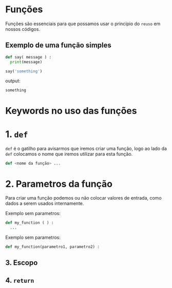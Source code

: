 # Funções

Funções são essenciais para que possamos usar o princípio do `reuso` em nossos códigos.

## Exemplo de uma função simples

```py
def say( message ) :
  print(message)

say('something')
```
output:
```
something
```

# Keywords no uso das funções

# 1. **`def`**

`def` é o gatilho para avisarmos que iremos criar uma função, logo ao lado da `def` colocamos o nome que iremos utilizar para esta função.

```py
def <nome da função> ...
```

# 2. Parametros da função

Para criar uma função podemos ou não colocar valores de entrada, como dados a serem usados internamente.

Exemplo sem parametros:
```py
def my_function ( ) :
  ...
```

Exemplo sem parametros:
```py
def my_function(parametro1, parametro2) :
```

## 3. Escopo

## 4. **`return`**
